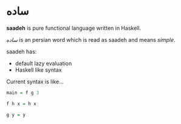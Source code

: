 ساده
====

**saadeh** is pure functional language written in Haskell.

 _ساده_ is an persian word which is read as saadeh and means _simple_.

saadeh has:

* default lazy evaluation
* Haskell like syntax

Current syntax is like...

```haskell
main = f g 3

f h x = h x

g y = y
```
